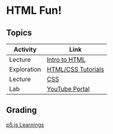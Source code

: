 # HTML Fun!

## Topics

| Activity     | Link
|--------------|---------------------------
| Lecture      | [Intro to HTML](pdfs/03_intro_to_html.pdf)
| Exploration  | [HTML/CSS Tutorials](04_tutorials.md)
| Lecture      | [CSS](pdfs/05_css.pdf)
| Lab          | [YouTube Portal](06_youtube.md)

## Grading
[p5.js Learnings](pdfs/00_Learnings_p5js.pdf)
